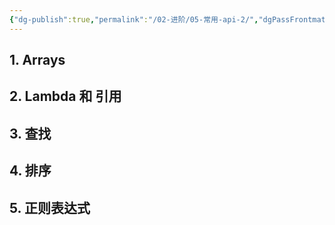 ```yaml
---
{"dg-publish":true,"permalink":"/02-进阶/05-常用-api-2/","dgPassFrontmatter":true}
---
```



## 1. Arrays
## 2. Lambda 和 引用
## 3. 查找
## 4. 排序
## 5. 正则表达式
